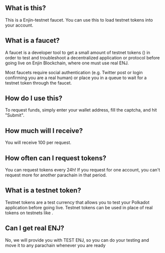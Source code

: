 ## What is this?

This is a Enjin-testnet faucet. You can use this to load testnet tokens into your account.

## What is a faucet?

A faucet is a developer tool to get a small amount of testnet tokens (<NETWORK-TOKEN>) in order to test and troubleshoot a decentralized application or protocol before going live on Enjin Blockchain, where one must use real ENJ.

Most faucets require social authentication (e.g. Twitter post or login confirming you are a real human) or place you in a queue to wait for a testnet token through the faucet.

## How do I use this?

To request funds, simply enter your <NETWORK-NAME> wallet address, fill the captcha, and hit "Submit".

## How much <NETWORK-TOKEN> will I receive?

You will receive 100 <NETWORK-TOKEN> per request.

## How often can I request tokens?

You can request tokens every 24h! If you request <NETWORK-TOKEN> for one account, you can't request more for another parachain in that period.

## What is a testnet token?

Testnet tokens are a test currency that allows you to test your Polkadot application before going live. Testnet tokens can be used in place of real tokens on testnets like <NETWORK-NAME>.

## Can I get real ENJ?

No, we will provide you with TEST ENJ, so you can do your testing and move it to any parachain whenever you are ready
